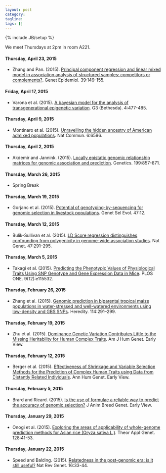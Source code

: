 ```yaml
---
layout: post
category:
tagline: 
tags: []
---
```

{% include JB/setup %}

We meet Thursdays at 2pm in room A221. 

#### Thursday, April 23, 2015
* Zhang and Pan. (2015). [Principal component regression and linear mixed model in association analysis of structured samples: competitors or complements?](https://dx.doi.org/10.1002/gepi.21879). Genet Epidemiol. 39:149-155. 

#### Friday, April 17, 2015
* Varona et al. (2015). [A bayesian model for the analysis of transgenerational epigenetic variation](https://dx.doi.org/10.1534/g3.115.016725). G3 (Bethesda). 4:477-485. 

#### Thursday, April 9, 2015
* Montinaro et al. (2015). [Unravelling the hidden ancestry of American admixed populations](http://www.nature.com/ncomms/2015/150324/ncomms7596/full/ncomms7596.html). Nat Commun. 6:6596. 

#### Thursday, April 2, 2015
* Akdemir and Jannink. (2015). [Locally epistatic genomic relationship matrices for genomic association and prediction](http://www.genetics.org/content/199/3/857.abstract). Genetics. 199:857-871. 

#### Thursday, March 26, 2015
* Spring Break

#### Thursday, March 19, 2015
* Gorjanc et al. (2015). [Potential of genotyping-by-sequencing for genomic selection in livestock populations](http://www.gsejournal.org/content/47/1/12). Genet Sel Evol. 47:12. 

#### Thursday, March 12, 2015
* Bulik-Sullivan et al. (2015). [LD Score regression distinguishes confounding from polygenicity in genome-wide association studies](http://www.nature.com/ng/journal/v47/n3/abs/ng.3211.html). Nat Genet. 47:291–295. 

#### Thursday, March 5, 2015
* Takagi et al. (2015). [Predicting the Phenotypic Values of Physiological Traits Using SNP Genotype and Gene Expression Data in Mice](http://journals.plos.org/plosone/article?id=10.1371/journal.pone.0115532). PLOS ONE. 9(12):e115532. 

#### Thursday, February 26, 2015
* Zhang et al. (2015). [Genomic prediction in biparental tropical maize populations in water-stressed and well-watered environments using low-density and GBS SNPs](http://dx.doi.org/doi:10.1038/hdy.2014.99). Heredity. 114:291–299. 

#### Thursday, February 19, 2015
* Zhu et al. (2015). [Dominance Genetic Variation Contributes Little to the Missing Heritability for Human Complex Traits](http://www.sciencedirect.com/science/article/pii/S0002929715000099). Am J Hum Genet. Early View. 

#### Thursday, February 12, 2015
* Berger et al. (2015). [Effectiveness of Shrinkage and Variable Selection Methods for the Prediction of Complex Human Traits using Data from Distantly Related Individuals](http://onlinelibrary.wiley.com/doi/10.1111/ahg.12099/abstract). Ann Hum Genet. Early View.  

#### Thursday, February 5, 2015
* Brard and Ricard. (2015). [Is the use of formulae a reliable way to predict the accuracy of genomic selection?](http://onlinelibrary.wiley.com/doi/10.1111/jbg.12123/abstract) J Anim Breed Genet. Early View. 

#### Thursday, January 29, 2015
* Onogi et al. (2015). [Exploring the areas of applicability of whole-genome prediction methods for Asian rice (Oryza sativa L.)](http://link.springer.com/article/10.1007/s00122-014-2411-y). Theor Appl Genet. 128:41-53.  

#### Thursday, January 22, 2015
* Speed and Balding. (2015). [Relatedness in the post-genomic era: is it still useful?](http://www.nature.com/nrg/journal/v16/n1/abs/nrg3821.html) Nat Rev Genet. 16:33-44. 


